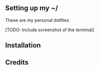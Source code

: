 ## Setting up my ~/

These are my personal dotfiles

[TODO: Include screenshot of the terminal]

## Installation ##

## Credits ##
